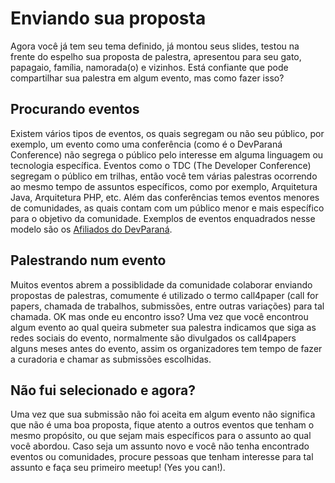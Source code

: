 # Enviando sua proposta

Agora você já tem seu tema definido, já montou seus slides, testou na frente do espelho sua proposta de palestra, apresentou para seu gato, papagaio, família, namorada(o) e vizinhos. Está confiante que pode compartilhar sua palestra em algum evento, mas como fazer isso?

## Procurando eventos

Existem vários tipos de eventos, os quais segregam ou não seu público, por exemplo, um evento como uma conferência (como é o DevParaná Conference) não segrega o público pelo interesse em alguma linguagem ou tecnologia específica. Eventos como o TDC (The Developer Conference) segregam o público em trilhas, então você tem várias palestras ocorrendo ao mesmo tempo de assuntos específicos, como por exemplo, Arquitetura Java, Arquitetura PHP, etc.
Além das conferências temos eventos menores de comunidades, as quais contam com um público menor e mais específico para o objetivo da comunidade. Exemplos de eventos enquadrados nesse modelo são os [Afiliados do DevParaná](https://github.com/DeveloperParana/afiliados).

## Palestrando num evento

Muitos eventos abrem a possiblidade da comunidade colaborar enviando propostas de palestras, comumente é utilizado o termo call4paper (call for papers, chamada de trabalhos, submissões, entre outras variações) para tal chamada.
OK mas onde eu encontro isso? Uma vez que você encontrou algum evento ao qual queira submeter sua palestra indicamos que siga as redes sociais do evento, normalmente são divulgados os call4papers alguns meses antes do evento, assim os organizadores tem tempo de fazer a curadoria e chamar as submissões escolhidas.

## Não fui selecionado e agora?

Uma vez que sua submissão não foi aceita em algum evento não significa que não é uma boa proposta, fique atento a outros eventos que tenham o mesmo propósito, ou que sejam mais específicos para o assunto ao qual você abordou.
Caso seja um assunto novo e você não tenha encontrado eventos ou comunidades, procure pessoas que tenham interesse para tal assunto e faça seu primeiro meetup! (Yes you can!).
